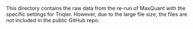 This directory contains the raw data from the re-run of MaxQuant with the specific settings for Triqler.
However, due to the large file size, the files are not included in the public GitHub repo.